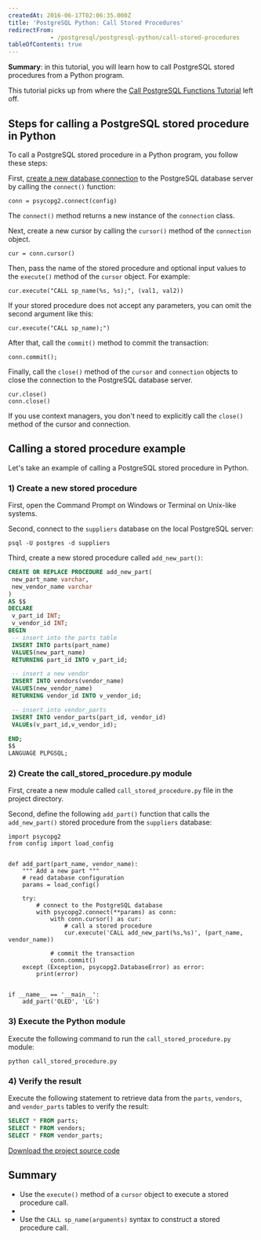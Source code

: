 ```yaml
---
createdAt: 2016-06-17T02:06:35.000Z
title: 'PostgreSQL Python: Call Stored Procedures'
redirectFrom: 
            - /postgresql/postgresql-python/call-stored-procedures
tableOfContents: true
---
```



**Summary**: in this tutorial, you will learn how to call PostgreSQL stored procedures from a Python program.

This tutorial picks up from where the [Call PostgreSQL Functions Tutorial](/postgresql/postgresql-python/postgresql-python-call-postgresql-functions) left off.

## Steps for calling a PostgreSQL stored procedure in Python

To call a PostgreSQL stored procedure in a Python program, you follow these steps:

First, [create a new database connection](/postgresql/postgresql-python/connect) to the PostgreSQL database server by calling the `connect()` function:

```
conn = psycopg2.connect(config)
```

The `connect()` method returns a new instance of the `connection` class.

Next, create a new cursor by calling the `cursor()` method of the `connection` object.

```
cur = conn.cursor()
```

Then, pass the name of the stored procedure and optional input values to the `execute()` method of the `cursor` object. For example:

```
cur.execute("CALL sp_name(%s, %s);", (val1, val2))
```

If your stored procedure does not accept any parameters, you can omit the second argument like this:

```
cur.execute("CALL sp_name);")
```

After that, call the `commit()` method to commit the transaction:

```
conn.commit();
```

Finally, call the `close()` method of the `cursor` and `connection` objects to close the connection to the PostgreSQL database server.

```
cur.close()
conn.close()
```

If you use context managers, you don't need to explicitly call the `close()` method of the cursor and connection.

## Calling a stored procedure example

Let's take an example of calling a PostgreSQL stored procedure in Python.

### 1) Create a new stored procedure

First, open the Command Prompt on Windows or Terminal on Unix-like systems.

Second, connect to the `suppliers` database on the local PostgreSQL server:

```
psql -U postgres -d suppliers
```

Third, create a new stored procedure called `add_new_part()`:

```sql
CREATE OR REPLACE PROCEDURE add_new_part(
 new_part_name varchar,
 new_vendor_name varchar
)
AS $$
DECLARE
 v_part_id INT;
 v_vendor_id INT;
BEGIN
 -- insert into the parts table
 INSERT INTO parts(part_name)
 VALUES(new_part_name)
 RETURNING part_id INTO v_part_id;

 -- insert a new vendor
 INSERT INTO vendors(vendor_name)
 VALUES(new_vendor_name)
 RETURNING vendor_id INTO v_vendor_id;

 -- insert into vendor_parts
 INSERT INTO vendor_parts(part_id, vendor_id)
 VALUEs(v_part_id,v_vendor_id);

END;
$$
LANGUAGE PLPGSQL;
```

### 2) Create the call_stored_procedure.py module

First, create a new module called `call_stored_procedure.py` file in the project directory.

Second, define the following `add_part()` function that calls the `add_new_part()` stored procedure from the `suppliers` database:

```
import psycopg2
from config import load_config


def add_part(part_name, vendor_name):
    """ Add a new part """
    # read database configuration
    params = load_config()

    try:
        # connect to the PostgreSQL database
        with psycopg2.connect(**params) as conn:
            with conn.cursor() as cur:
                # call a stored procedure
                cur.execute('CALL add_new_part(%s,%s)', (part_name, vendor_name))

            # commit the transaction
            conn.commit()
    except (Exception, psycopg2.DatabaseError) as error:
        print(error)


if __name__ == '__main__':
    add_part('OLED', 'LG')
```

### 3) Execute the Python module

Execute the following command to run the `call_stored_procedure.py` module:

```
python call_stored_procedure.py
```

### 4) Verify the result

Execute the following statement to retrieve data from the `parts`, `vendors`, and `vendor_parts` tables to verify the result:

```sql
SELECT * FROM parts;
SELECT * FROM vendors;
SELECT * FROM vendor_parts;
```

[Download the project source code](/postgresqltutorial_data/call_stored_procedure.zip)

## Summary

- Use the `execute()` method of a `cursor` object to execute a stored procedure call.
-
- Use the `CALL sp_name(arguments)` syntax to construct a stored procedure call.
